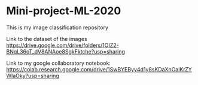 # Mini-project-ML-2020
This is my image classification repository

Link to the dataset of the images
https://drive.google.com/drive/folders/1OIZ2-BNqL36oT_dV8ANAoe8SgkFktche?usp=sharing

Link to my google collaboratory notebook:
https://colab.research.google.com/drive/1SwBYEByy4d1y8sKDaXnOalKrZYWlaOky?usp=sharing
